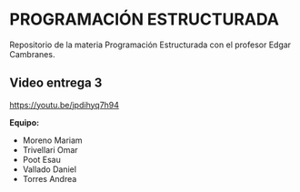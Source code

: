 # PROGRAMACIÓN ESTRUCTURADA
Repositorio de la materia Programación Estructurada con el profesor Edgar Cambranes.

## Video entrega 3
https://youtu.be/jpdihyq7h94

**Equipo:**
- Moreno Mariam
- Trivellari Omar
- Poot Esau
- Vallado Daniel
- Torres Andrea
